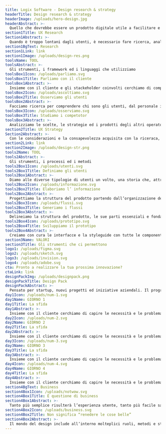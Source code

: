 ```yaml
---
title: Logix Software - Design research & strategy
headerTitle: Design research & strategy
headerImage: /uploads/hero-design.jpg
headerAbstract: >-
  Quello che dovrebbe essere un prodotto digitale utile a facilitare e migliorare le attività quotidiane dei tuoi utenti non funziona? Gli utenti non riescono a svolgere correttamente i propri compiti? Potrebbe essere necessario aggiungere funzionalità, eliminare il superfluo o migliorare i flussi. Per comprendere quelle che siano le migliori soluzioni noi di Logix mettiamo a disposizione il nostro team di design.
section1Title: UX Research
Section1Abstract: >-
  Quando è troppo lontani dagli utenti, è necessario fare ricerca, analizzare l’esperienza di utilizzo, raccogliere ed elaborare i dati trasformandoli in informazioni. Un processo utile per comprendere cosa davvero desiderano gli utenti e cosa è necessario fare per accontentarli.
section1BgText: Research
section1Link: link
section1Image: /uploads/design-res.png
toolsName: TOOL
toolsAbstract: >-
  Gli strumenti, i framework ed i linguaggi che utilizziamo
toolsBox1Icon: /uploads/parliamo.svg
toolsBox1Title: Parliamo con il cliente
toolsBox1Abstract: >-
  Insieme con il cliente e gli stackeholder coinvolti cerchiamo di comprendere le problematiche e le carenze per poter definire obiettivi reali e le KPI da raggiungere individuando i punti di forza e debolezza del servizio.
toolsBox2Icon: /uploads/ascoltiamo.svg
toolsBox2Title: Osserviamo gli utenti
toolsBox2Abstract: >-
  Facciamo ricerca per comprendere chi sono gli utenti, dal personale interno a chi si occupa dell’assistenza, come utilizzano il servizio ed in quale punto si sentono frustrati e confusi, o dove avrebbero bisogno di essere rassicurati.
toolsBox3Icon: /uploads/osserviamo.svg
toolsBox3Title: Studiamo i competotor
toolsBox3Abstract: >-
  Analizziamo le scelte, le strategie ed i prodotti degli altri operatori del settore. Cerchiamo di comprendere quali siano i puntidi forza, che gratificano l’utente; e quelli di debolezza, che andrebbero evitati e migliorati.
section2Title: UX Strategy
Section2Abstract: >-
  Con le considerazioni e la consapevolezza acquisita con la riceraca, progettiamo ed elaboriamo soluzioni creative ed efficaci, in grado di stupire e soddisfare le aspettative degli utenti. Creiamo esperienze piacevoli che consentono agli utenti di raggiungere i propri obiettivi e che grazie a design accattivanti, generano fiducia e consapevolezza nell’utilizzo.
section2Link: link
section2Image: /uploads/design-str.png
tools2Name: TOOL
tools2Abstract: >-
  Gli strumenti, i processi ed i metodi
tools2Box1Icon: /uploads/utenti.svg
tools2Box1Title: Definiamo gli utenti
tools2Box1Abstract: >-
  Diamo alle diverse tipologie di utenti un volto, una storia che, attraverso strumenti come Personas, User Stories e User Journey, ci permettono di progettare esperienze su misura, personalizzate, disegnate proprio intorno all’utente ed alle sue esigenze, propensioni ed obiettivi.
tools2Box2Icon: /uploads/informazione.svg
tools2Box2Title: Elaboriamo l’ informazione
tools2Box2Abstract: >-
  Progettiamo la struttura del prodotto partendo dall’organizzazione delle informazioni alle quali l’utente deve giungere nel modo più semplice e veloce possibile. Dalla gerarchia o tassonomia nelle voci di menù alla suddivisione delle sezioni, cerchiamo di dare fluidità e coerenza dell’esperienza.
tools2Box3Icon: /uploads/flussi.svg
tools2Box3Title: Generiamo i flussi
tools2Box3Abstract: >-
  Delineiamo la struttura del prodotto, le sue parti essenziali e fondamentali, creando general flow e wireframe, definendo sezioni, pagine ed elementi. Il materiale prodotto servirà per il confronto con il cliente, gli utenti reali e gli stackeholder che avranno la possibilità di valutare concretamente il lavoro in poco tempo.
tools2Box4Icon: /uploads/prototipo.svg
tools2Box4Title: Sviluppiamo il prototipo
tools2Box4Abstract: >-
  Creiamo con cura le interfacce e la styleguide con tutte le componenti e gli elementi che permettono al prodotto di mantenere la propria identità e continuità nel tempo e nelle varie forme on e offline. Il prototipo hi-fi che verrà costruito sulla base di tutto il processo sarà testato e validato dagli utenti.
section3Name: VALORI
section3Title: Gli strumenti che ci permettono
logo1: /uploads/figma.svg
logo2: /uploads/sketch.svg
logo3: /uploads/invision.svg
logo4: /uploads/adobe.svg
cta: Pronto a realizzare la tua prossima innovazione?
ctaLink: link
designPackImg: /uploads/designpack.png
designPackTitle: Design Pack
designPackAbstract: >-
  Pensato per startup, nuovi progetti ed iniziative aziendali. Il programma coinvolge tutto il taem design di Logix ed il team dell’azienda cliente, in un processo che giorno dopo giorno, definisce e valida l’idea di partenza. Con un piccolo costo iniziale, permette di evitare investimenti ad occhi chiusi, qualora gli obiettivi non corrispondano alle reali esigenze.
day1Icon: /uploads/num-1.svg
day1Name: GIORNO 1
day1Title: La sfida
day1Abstract: >-
  Insieme con il cliente cerchiamo di capire le necessità e le problematiche che con il progetto vorremmo risolvere.
day2Icon: /uploads/num-2.svg
day2Name: GIORNO 2
day2Title: La sfida
day2Abstract: >-
  Insieme con il cliente cerchiamo di capire le necessità e le problematiche che con il progetto vorremmo risolvere.
day3Icon: /uploads/num-3.svg
day3Name: GIORNO 3
day3Title: La sfida
day3Abstract: >-
  Insieme con il cliente cerchiamo di capire le necessità e le problematiche che con il progetto vorremmo risolvere.
day4Icon: /uploads/num-4.svg
day4Name: GIORNO 4
day4Title: La sfida
day4Abstract: >-
  Insieme con il cliente cerchiamo di capire le necessità e le problematiche che con il progetto vorremmo risolvere.
section4BgText: Business
section4Box1Icon: /uploads/notwow.svg
section4Box1Title: È questione di business
section4Box1Abstract: >-
  Tanto più semplice risulterà l’esperienza utente, tanto più facile sarà raggiungere obiettivi aziendali. Prodotti digitali usabili, intuitivi e accessibili, permettono alle aziende di: aumentare l’efficienza, risparmiare su costi di assistenza e formazione; migliorare le attività lavorative o processi produttivi.
section4Box2Icon: /uploads/business.svg
section4Box2Title: Non significa “renedere le cose belle”
section4Box2Abstract: >-
  Il mondo del design include all’interno molteplici ruoli, metodi e strumenti che vanno ben oltre la semplice immagine o l’aspetto di un prodotto o servizio. Comprendere gli utenti e sviluppare prototipi testabili e validabili significa unire dati e creatività per creare esperienze migliori, adottando un approccio strategico.
---
```


